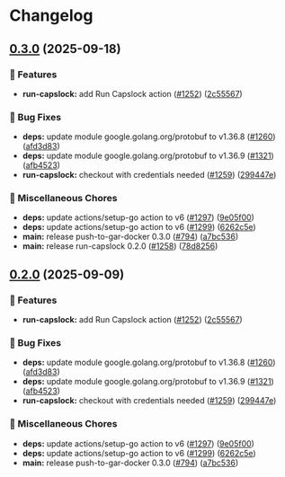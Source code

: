 # Changelog

## [0.3.0](https://github.com/kminehart/shared-workflows/compare/run-capslock/v0.2.0...run-capslock/v0.3.0) (2025-09-18)


### 🎉 Features

* **run-capslock:** add Run Capslock action ([#1252](https://github.com/kminehart/shared-workflows/issues/1252)) ([2c55567](https://github.com/kminehart/shared-workflows/commit/2c55567fed8874f47886e035f4e91f79f6039149))


### 🐛 Bug Fixes

* **deps:** update module google.golang.org/protobuf to v1.36.8 ([#1260](https://github.com/kminehart/shared-workflows/issues/1260)) ([afd3d83](https://github.com/kminehart/shared-workflows/commit/afd3d83fa12577fac74d0d8ee96862f90d6daf62))
* **deps:** update module google.golang.org/protobuf to v1.36.9 ([#1321](https://github.com/kminehart/shared-workflows/issues/1321)) ([afb4523](https://github.com/kminehart/shared-workflows/commit/afb4523e99338395084cc555af6d470e0886ea0e))
* **run-capslock:** checkout with credentials needed ([#1259](https://github.com/kminehart/shared-workflows/issues/1259)) ([299447e](https://github.com/kminehart/shared-workflows/commit/299447e5bdcad5c83f4d3186ea4908b08de22b82))


### 🔧 Miscellaneous Chores

* **deps:** update actions/setup-go action to v6 ([#1297](https://github.com/kminehart/shared-workflows/issues/1297)) ([9e05f00](https://github.com/kminehart/shared-workflows/commit/9e05f0033a0bfa5582aa8f31842ad7eb49a376da))
* **deps:** update actions/setup-go action to v6 ([#1299](https://github.com/kminehart/shared-workflows/issues/1299)) ([6262c5e](https://github.com/kminehart/shared-workflows/commit/6262c5e47024d01fd9a114356509ceb9872072b4))
* **main:** release push-to-gar-docker 0.3.0 ([#794](https://github.com/kminehart/shared-workflows/issues/794)) ([a7bc536](https://github.com/kminehart/shared-workflows/commit/a7bc5367c4a91c389526d58839d8f6224dba4dcc))
* **main:** release run-capslock 0.2.0 ([#1258](https://github.com/kminehart/shared-workflows/issues/1258)) ([78d8256](https://github.com/kminehart/shared-workflows/commit/78d8256eaaec8c8a10d3e748ac260b4971200aad))

## [0.2.0](https://github.com/grafana/shared-workflows/compare/run-capslock/v0.1.0...run-capslock/v0.2.0) (2025-09-09)


### 🎉 Features

* **run-capslock:** add Run Capslock action ([#1252](https://github.com/grafana/shared-workflows/issues/1252)) ([2c55567](https://github.com/grafana/shared-workflows/commit/2c55567fed8874f47886e035f4e91f79f6039149))


### 🐛 Bug Fixes

* **deps:** update module google.golang.org/protobuf to v1.36.8 ([#1260](https://github.com/grafana/shared-workflows/issues/1260)) ([afd3d83](https://github.com/grafana/shared-workflows/commit/afd3d83fa12577fac74d0d8ee96862f90d6daf62))
* **deps:** update module google.golang.org/protobuf to v1.36.9 ([#1321](https://github.com/grafana/shared-workflows/issues/1321)) ([afb4523](https://github.com/grafana/shared-workflows/commit/afb4523e99338395084cc555af6d470e0886ea0e))
* **run-capslock:** checkout with credentials needed ([#1259](https://github.com/grafana/shared-workflows/issues/1259)) ([299447e](https://github.com/grafana/shared-workflows/commit/299447e5bdcad5c83f4d3186ea4908b08de22b82))


### 🔧 Miscellaneous Chores

* **deps:** update actions/setup-go action to v6 ([#1297](https://github.com/grafana/shared-workflows/issues/1297)) ([9e05f00](https://github.com/grafana/shared-workflows/commit/9e05f0033a0bfa5582aa8f31842ad7eb49a376da))
* **deps:** update actions/setup-go action to v6 ([#1299](https://github.com/grafana/shared-workflows/issues/1299)) ([6262c5e](https://github.com/grafana/shared-workflows/commit/6262c5e47024d01fd9a114356509ceb9872072b4))
* **main:** release push-to-gar-docker 0.3.0 ([#794](https://github.com/grafana/shared-workflows/issues/794)) ([a7bc536](https://github.com/grafana/shared-workflows/commit/a7bc5367c4a91c389526d58839d8f6224dba4dcc))
